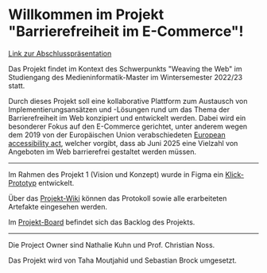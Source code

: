 # Willkommen im Projekt "Barrierefreiheit im E-Commerce"!

[Link zur Abschlusspräsentation](https://docs.google.com/presentation/d/10xKlw04qfMRqgjKXhodAv6I7Byetutrta2hkMjNCxLA/edit?usp=sharing)


Das Projekt findet im Kontext des Schwerpunkts "Weaving the Web" im Studiengang des Medieninformatik-Master im Wintersemester 2022/23 statt.

Durch dieses Projekt soll eine kollaborative Plattform zum Austausch von Implementierungsansätzen und -Lösungen rund um das Thema der Barrierefreiheit im Web konzipiert und entwickelt werden. Dabei wird ein besonderer Fokus auf den E-Commerce gerichtet, unter anderem wegen dem 2019 von der Europäischen Union verabschiedeten [European accessibility act](https://ec.europa.eu/social/main.jsp?catId=1202&intPageId=5581&langId=en), welcher vorgibt, dass ab Juni 2025 eine Vielzahl von Angeboten im Web barrierefrei gestaltet werden müssen.

---
Im Rahmen des Projekt 1 (Vision und Konzept) wurde in Figma ein [Klick-Prototyp](https://www.figma.com/proto/H6dCswH7iSZ7NxNCQo0yCK/Prototype-Design-Sprint-P1?page-id=0%3A1&node-id=39%3A745&viewport=469%2C78%2C0.2&scaling=min-zoom&starting-point-node-id=39%3A745) entwickelt.

Über das [Projekt-Wiki](https://github.com/sebastianbroc/Barrierefreiheit_ECommerce/wiki) können das Protokoll sowie alle erarbeiteten Artefakte eingesehen werden.

Im [Projekt-Board](https://github.com/users/sebastianbroc/projects/1/views/1) befindet sich das Backlog des Projekts.


---
Die Project Owner sind Nathalie Kuhn und Prof. Christian Noss.

Das Projekt wird von Taha Moutjahid und Sebastian Brock umgesetzt.
